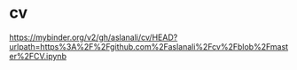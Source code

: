 # cv
https://mybinder.org/v2/gh/aslanali/cv/HEAD?urlpath=https%3A%2F%2Fgithub.com%2Faslanali%2Fcv%2Fblob%2Fmaster%2FCV.ipynb
